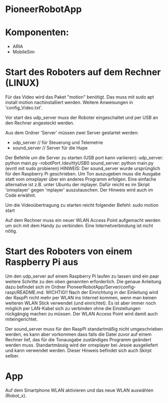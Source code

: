 # PioneerRobotApp

# Komponenten:
- ARIA
- MobileSim

# Start des Roboters auf dem Rechner (LINUX)

Für das Video wird das Paket "motion" benötigt. Das muss mit sudo apt install motion nachinstalliert werden. 
Weitere Anweisungen in 'config_Video.txt'.

Vor start des udp_server muss der Roboter eingeschaltet und per USB an den Rechner angesteckt werden.

Aus dem Ordner 'Server' müssen zwei Server gestartet werden:
- udp_server // für Steuerung und Telemetrie
- sound_server // Server für die Hupe

Der Befehle um die Server zu starten (USB port kann variieren):
udp_server: python main.py -robotPort /dev/ttyUSB0
sound_server: python main.py
(evntl mit sudo probieren)
HINWEIS: Der sound_server wurde ursprünglich für den Raspberry Pi geschrieben. Um Ton auszugeben muss die Ausgabe statt vom omxplayer über ein anderes Programm erfolgen. Eine einfache alternative ist z.B. unter Ubuntu der mplayer. Dafür reicht es im Skript 'omxplayer' gegen 'mplayer' auszutauschen. Der Hinweis wird auch im Code erwähnt.


Um die Videoübertragung zu starten reicht folgender Befehl:
sudo motion start

Auf dem Rechner muss ein neuer WLAN Access Point aufgemacht werden um sich mit dem Handy zu verbinden. Eine Internetverbindung ist nicht nötig.

# Start des Roboters von einem Raspberry Pi aus

Um den udp_server auf einem Raspberry Pi laufen zu lassen sind ein paar weitere Schritte zu den oben genannten erforderlich.
Die genaue Anleitung dazu befindet sich im Ordner PioneerRobotApp/Server/config-raspi/README.md.
WICHTIG!! Nach der Einrichtung in der Einleitung wird der RaspPi nicht mehr per WLAN ins Internet kommen, wenn man keinen weiteren WLAN Stick verwendet (und einrichtet). Es ist aber immer noch möglich per LAN-Kabel sich zu verbinden ohne die Einstellungen rückgängig machen zu müssen. Der WLAN Access Point wird damit auch miteingerichtet.

Der sound_server muss für den RaspPi standartmäßig nicht umgeschrieben werden, es kann aber vorkommen dass falls die Datei zuvor auf einem Rechner lief, das für die Tonausgabe zuständiges Programm geändert werden muss. Standartmässig wird der omxplayer bei Jessie ausgeliefert und kann verwendet werden. Dieser Hinweis befindet sich auch Skirpt selber.  


# App
Auf dem Smartphone WLAN aktivieren und das neue WLAN auswählen (Robot_x).
